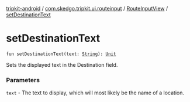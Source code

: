 [tripkit-android](../../index.md) / [com.skedgo.tripkit.ui.routeinput](../index.md) / [RouteInputView](index.md) / [setDestinationText](./set-destination-text.md)

# setDestinationText

`fun setDestinationText(text: `[`String`](https://kotlinlang.org/api/latest/jvm/stdlib/kotlin/-string/index.html)`): `[`Unit`](https://kotlinlang.org/api/latest/jvm/stdlib/kotlin/-unit/index.html)

Sets the displayed text in the Destination field.

### Parameters

`text` - The text to display, which will most likely be the name of a location.
